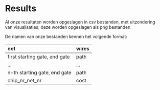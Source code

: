 # Results
Al onze resultaten worden opgeslagen in csv bestanden, met uitzondering van visualisaties; deze worden opgeslagen als png bestanden.

De namen van onze bestanden kennen het volgende format:

|net |wires |
| :--- | :--- |
| first starting gate, end gate | path |
| ... | ... |
| n-th starting gate, end gate | path |
|chip_nr_net_nr |cost |
